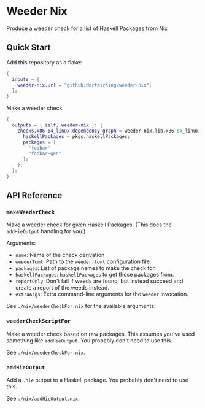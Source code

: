 # Weeder Nix

Produce a weeder check for a list of Haskell Packages from Nix

## Quick Start

Add this repository as a flake:

``` nix
{
  inputs = {
    weeder-nix.url = "github:NorfairKing/weeder-nix";
  };
}
```

Make a weeder check

``` nix
{
  outputs = { self, weeder-nix }: {
    checks.x86-64_linux.dependency-graph = weeder-nix.lib.x86-64_linux.makeWeederCheck {
      haskellPackages = pkgs.haskellPackages;
      packages = [
        "foobar"
        "foobar-gen"
      ];
    };
  };
}
```

## API Reference

### `makeWeederCheck`

Make a weeder check for given Haskell Packages.
(This does the `addHieOutput` handling for you.)

Arguments:

* `name`: Name of the check derivation
* `weederToml`: Path to the `weeder.toml` configuration file.
* `packages`: List of package names to make the check for.
* `haskellPackages`: `haskellPackages` to get those packages from.
* `reportOnly`: Don't fail if weeds are found, but instead succeed and create a report of the weeds instead.
* `extraArgs`: Extra command-line arguments for the `weeder` invocation.

See `./nix/weederCheckFor.nix` for the available arguments.

### `weederCheckScriptFor`

Make a weeder check based on raw packages.
This assumes you've used something like `addHieOutput`.
You probably don't need to use this.

See `./nix/weederCheckFor.nix`.

### `addHieOutput`

Add a `.hie` output to a Haskell package.
You probably don't need to use this.

See `./nix/addHieOutput.nix`.

